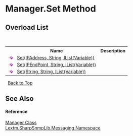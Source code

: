 # Manager.Set Method 
 


## Overload List
&nbsp;<table><tr><th></th><th>Name</th><th>Description</th></tr><tr><td>![Public method](media/pubmethod.gif "Public method")</td><td><a href="M_Lextm_SharpSnmpLib_Messaging_Manager_Set">Set(IPAddress, String, IList(Variable))</a></td><td /></tr><tr><td>![Public method](media/pubmethod.gif "Public method")</td><td><a href="M_Lextm_SharpSnmpLib_Messaging_Manager_Set_1">Set(IPEndPoint, String, IList(Variable))</a></td><td /></tr><tr><td>![Public method](media/pubmethod.gif "Public method")</td><td><a href="M_Lextm_SharpSnmpLib_Messaging_Manager_Set_2">Set(String, String, IList(Variable))</a></td><td /></tr></table>&nbsp;
<a href="#manager.set-method">Back to Top</a>

## See Also


#### Reference
<a href="T_Lextm_SharpSnmpLib_Messaging_Manager">Manager Class</a><br /><a href="N_Lextm_SharpSnmpLib_Messaging">Lextm.SharpSnmpLib.Messaging Namespace</a><br />
